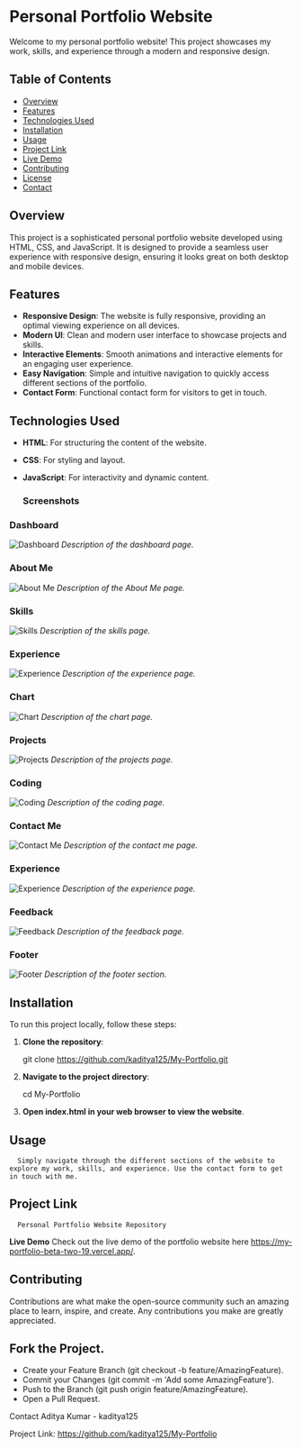 # Personal Portfolio Website

Welcome to my personal portfolio website! This project showcases my work, skills, and experience through a modern and responsive design.

## Table of Contents

- [Overview](#overview)
- [Features](#features)
- [Technologies Used](#technologies-used)
- [Installation](#installation)
- [Usage](#usage)
- [Project Link](#project-link)
- [Live Demo](#live-demo)
- [Contributing](#contributing)
- [License](#license)
- [Contact](#contact)

## Overview

This project is a sophisticated personal portfolio website developed using HTML, CSS, and JavaScript. It is designed to provide a seamless user experience with responsive design, ensuring it looks great on both desktop and mobile devices.

## Features

- **Responsive Design**: The website is fully responsive, providing an optimal viewing experience on all devices.
- **Modern UI**: Clean and modern user interface to showcase projects and skills.
- **Interactive Elements**: Smooth animations and interactive elements for an engaging user experience.
- **Easy Navigation**: Simple and intuitive navigation to quickly access different sections of the portfolio.
- **Contact Form**: Functional contact form for visitors to get in touch.

## Technologies Used

- **HTML**: For structuring the content of the website.
- **CSS**: For styling and layout.
- **JavaScript**: For interactivity and dynamic content.

  ### Screenshots
  
### Dashboard
![Dashboard](/screenshots/dashboard.png)
*Description of the dashboard page.*

  ### About Me
![About Me](/screenshots/aboutme.png)
*Description of the About Me page.*

### Skills
![Skills](/screenshots/skills.png)
*Description of the skills page.*

### Experience
![Experience](/screenshots/experience.png)
*Description of the experience page.*

### Chart
![Chart](/screenshots/chart.png)
*Description of the chart page.*


### Projects
![Projects](/screenshots/projects.png)
*Description of the projects page.*


### Coding
![Coding](/screenshots/coding.png)
*Description of the coding page.*

### Contact Me
![Contact Me](/screenshots/contactme.png)
*Description of the contact me page.*


### Experience
![Experience](/screenshots/experience.png)
*Description of the experience page.*

### Feedback
![Feedback](/screenshots/feedback.png)
*Description of the feedback page.*

### Footer
![Footer](/screenshots/footer.png)
*Description of the footer section.*




## Installation

To run this project locally, follow these steps:

1. **Clone the repository**:
   
   git clone https://github.com/kaditya125/My-Portfolio.git
   
2.  **Navigate to the project directory**:


     cd My-Portfolio
3.  **Open index.html in your web browser to view the website**.

## Usage
      Simply navigate through the different sections of the website to explore my work, skills, and experience. Use the contact form to get in touch with me.

## Project Link
      Personal Portfolio Website Repository

 **Live Demo**
     Check out the live demo of the portfolio website here https://my-portfolio-beta-two-19.vercel.app/.

## Contributing
   Contributions are what make the open-source community such an amazing place to learn, inspire, and create. Any contributions you make are greatly appreciated.

## Fork the Project.
- Create your Feature Branch (git checkout -b feature/AmazingFeature).
- Commit your Changes (git commit -m 'Add some AmazingFeature').
- Push to the Branch (git push origin feature/AmazingFeature).
- Open a Pull Request.


Contact
Aditya Kumar - kaditya125

Project Link: https://github.com/kaditya125/My-Portfolio
